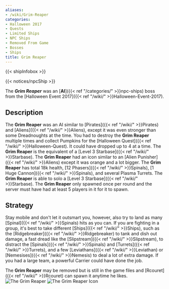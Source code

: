 ```yaml
---
aliases:
- /wiki/Grim-Reaper
categories:
- Halloween 2017
- Quests
- Limited Ships
- NPC Ships
- Removed From Game
- Bosses
- Ships
title: Grim Reaper
---  
```


{{< shipInfobox >}}   

{{< notices/npcShip >}} 

The **_Grim Reaper_** was an [**AI**]({{< ref "/categories/" >}}npc-ships) boss from the [Halloween Event 2017]({{< ref "/wiki/" >}}Halloween-Event-2017). 

## Description

The **Grim Reaper** was an AI similar to [Pirates]({{< ref "/wiki/" >}}Pirates) and [Aliens]({{< ref "/wiki/" >}}Aliens), except it was even stronger than some Dreadnoughts at the time. You had to destroy the **Grim Reaper** multiple times and collect Pumpkins for the [Halloween Quest]({{< ref "/wiki/" >}}Halloween-Quest). It could have dropped up to 4 at a time. The **Grim Reaper** is the equivalent of a [Level 3 Starbase]({{< ref "/wiki/" >}}Starbase). The **Grim Reaper** had an icon similar to an [Alien Punisher]({{< ref "/wiki/" >}}Aliens) except it was orange and a lot bigger. The **Grim Reaper** has total 18k health, [12 Phasers]({{< ref "/wiki/" >}}Spinals), [1 Huge Cannon]({{< ref "/wiki/" >}}Spinals), and several Plasma Turrets. The **Grim Reaper** is able to solo a [Level 3 Starbase]({{< ref "/wiki/" >}}Starbase). The **Grim Reaper** only spawned once per round and the server must have had at least 5 players in it for it to spawn.

## Strategy

Stay mobile and don't let it outsmart you, however, also try to land as many [Spinal]({{< ref "/wiki/" >}}Spinals) hits as you can. If you are fighting in a group, it's best to take different [Ships]({{< ref "/wiki/" >}}Ships), such as the [Ridgebreaker]({{< ref "/wiki/" >}}Ridgebreaker) to tank and dish out damage, a fast dread like the [Slipstream]({{< ref "/wiki/" >}}Slipstream), to distract the [Spinals]({{< ref "/wiki/" >}}Spinals) and [Turrets]({{< ref "/wiki/" >}}Turrets), and a few [Leviathans]({{< ref "/wiki/" >}}Leviathan) or [Nemesises]({{< ref "/wiki/" >}}Nemesis) to deal a lot of extra damage. If you had a large team, a powerful Carrier could have done the job.

The **Grim Reaper** may be removed but is still in the game files and [Rcouret]({{< ref "/wiki/" >}}Rcouret) can spawn it anytime he likes. ![The Grim
Reaper](grim_reaper2.jpg "The Grim Reaper") ![The Grim Reaper
Icon](grim_reaper_icon.jpg "The Grim Reaper Icon")